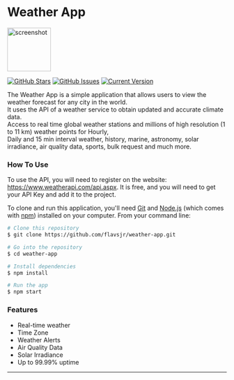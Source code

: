 # Weather App

<img src="https://i.imgur.com/MrxTyC8.png" alt="screenshot" width="100"/><br>

[![GitHub Stars](https://img.shields.io/github/stars/flavsjr/weather-app.svg)](https://github.com/flavsjr/weather-app/stargazers) [![GitHub Issues](https://img.shields.io/github/issues/flavsjr/weather-app.svg)](https://github.com/flavsjr/weather-app/issues) [![Current Version](https://img.shields.io/badge/version-1.0.0-green.svg)](https://github.com/IgorAntun/node-chat)


The Weather App is a simple application that allows users to view the weather forecast for any city in the world.<br> It uses the API of a weather service to obtain updated and accurate climate data.<br> Access to real time global weather stations and millions of high resolution (1 to 11 km) weather points for Hourly,<br> Daily and 15 min interval weather, history, marine, astronomy, solar irradiance, air quality data, sports, bulk request and much more.

### How To Use

To use the API, you will need to register on the website: https://www.weatherapi.com/api.aspx. It is free, and you will need to get your API Key and add it to the project.

To clone and run this application, you'll need [Git](https://git-scm.com) and [Node.js](https://nodejs.org/en/download/) (which comes with [npm](http://npmjs.com)) installed on your computer. From your command line:

```bash
# Clone this repository
$ git clone https://github.com/flavsjr/weather-app.git

# Go into the repository
$ cd weather-app

# Install dependencies
$ npm install

# Run the app
$ npm start
```

### Features

- Real-time weather
- Time Zone
- Weather Alerts
- Air Quality Data
- Solar Irradiance
- Up to 99.99% uptime

---